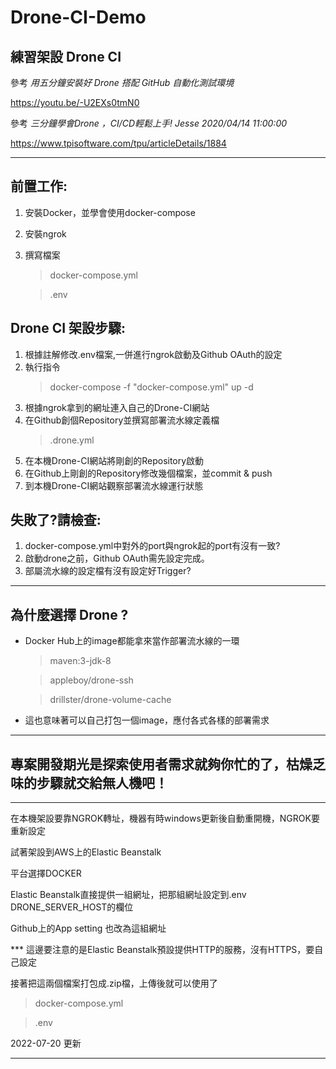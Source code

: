 # Drone-CI-Demo
## 練習架設 Drone CI

參考 *用五分鐘安裝好 Drone 搭配 GitHub 自動化測試環境*

https://youtu.be/-U2EXs0tmN0

參考 *三分鐘學會Drone ，CI/CD輕鬆上手! Jesse 2020/04/14 11:00:00*

https://www.tpisoftware.com/tpu/articleDetails/1884

---

## 前置工作:

1. 安裝Docker，並學會使用docker-compose
2. 安裝ngrok
3. 撰寫檔案
   > docker-compose.yml

   > .env

## Drone CI 架設步驟:

1. 根據註解修改.env檔案,一併進行ngrok啟動及Github OAuth的設定
2. 執行指令
   > docker-compose -f "docker-compose.yml" up -d
3. 根據ngrok拿到的網址連入自己的Drone-CI網站
4. 在Github創個Repository並撰寫部署流水線定義檔
   > .drone.yml
5. 在本機Drone-CI網站將剛創的Repository啟動
6. 在Github上剛創的Repository修改幾個檔案，並commit & push
7. 到本機Drone-CI網站觀察部署流水線運行狀態

## 失敗了?請檢查:

1. docker-compose.yml中對外的port與ngrok起的port有沒有一致?
2. 啟動drone之前，Github OAuth需先設定完成。
3. 部屬流水線的設定檔有沒有設定好Trigger?

---

## 為什麼選擇 Drone ?
   
* Docker Hub上的image都能拿來當作部署流水線的一環
   > maven:3-jdk-8

   > appleboy/drone-ssh

   > drillster/drone-volume-cache
   
* 這也意味著可以自己打包一個image，應付各式各樣的部署需求

---

## **專案開發期光是探索使用者需求就夠你忙的了，枯燥乏味的步驟就交給無人機吧！**

---

在本機架設要靠NGROK轉址，機器有時windows更新後自動重開機，NGROK要重新設定

試著架設到AWS上的Elastic Beanstalk

平台選擇DOCKER

Elastic Beanstalk直接提供一組網址，把那組網址設定到.env DRONE_SERVER_HOST的欄位

Github上的App setting 也改為這組網址

*** 這邊要注意的是Elastic Beanstalk預設提供HTTP的服務，沒有HTTPS，要自己設定

接著把這兩個檔案打包成.zip檔，上傳後就可以使用了

   > docker-compose.yml

   > .env

2022-07-20 更新

---
